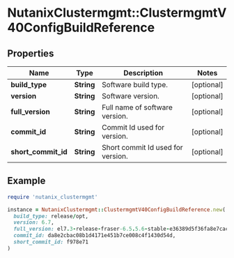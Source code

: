 # NutanixClustermgmt::ClustermgmtV40ConfigBuildReference

## Properties

| Name | Type | Description | Notes |
| ---- | ---- | ----------- | ----- |
| **build_type** | **String** | Software build type. | [optional] |
| **version** | **String** | Software version. | [optional] |
| **full_version** | **String** | Full name of software version. | [optional] |
| **commit_id** | **String** | Commit Id used for version. | [optional] |
| **short_commit_id** | **String** | Short commit Id used for version. | [optional] |

## Example

```ruby
require 'nutanix_clustermgmt'

instance = NutanixClustermgmt::ClustermgmtV40ConfigBuildReference.new(
  build_type: release/opt,
  version: 6.7,
  full_version: el7.3-release-fraser-6.5.5.6-stable-e36389d5f36fa8e7cacfdccdc2049f85206c6d7c,
  commit_id: da8e2cbac08b1d4171e451b7ce008c4f1430d54d,
  short_commit_id: f978e71
)
```

